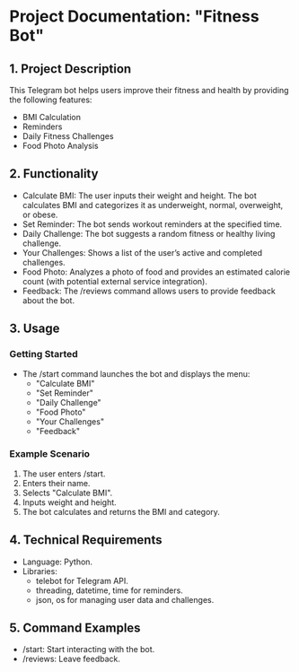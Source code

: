 # Project Documentation: "Fitness Bot"  

## 1. Project Description  
This Telegram bot helps users improve their fitness and health by providing the following features:  
- BMI Calculation
- Reminders
- Daily Fitness Challenges
- Food Photo Analysis

## 2. Functionality  
- Calculate BMI: The user inputs their weight and height. The bot calculates BMI and categorizes it as underweight, normal, overweight, or obese.  
- Set Reminder: The bot sends workout reminders at the specified time.  
- Daily Challenge: The bot suggests a random fitness or healthy living challenge.  
- Your Challenges: Shows a list of the user’s active and completed challenges.  
- Food Photo: Analyzes a photo of food and provides an estimated calorie count (with potential external service integration).  
- Feedback: The /reviews command allows users to provide feedback about the bot.  

## 3. Usage  
### Getting Started  
- The /start command launches the bot and displays the menu:  
  - "Calculate BMI"  
  - "Set Reminder"  
  - "Daily Challenge"  
  - "Food Photo"  
  - "Your Challenges"  
  - "Feedback"  

### Example Scenario  
1. The user enters /start.  
2. Enters their name.  
3. Selects "Calculate BMI".  
4. Inputs weight and height.  
5. The bot calculates and returns the BMI and category.  

## 4. Technical Requirements  
- Language: Python.  
- Libraries:  
  - telebot for Telegram API.  
  - threading, datetime, time for reminders.  
  - json, os for managing user data and challenges.  

## 5. Command Examples  
- /start: Start interacting with the bot.  
- /reviews: Leave feedback. 
